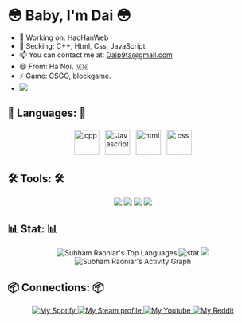 😳 Baby, I'm Dai 😳
==============================================
- 🔭 Working on: HaoHanWeb
- 🌱 Secking: C++, Html, Css, JavaScript
- 📫 You can contact me at: Daip9ta@gmail.com
- 😄 From: Ha Noi, 🇻🇳
- ⚡ Game: CSGO, blockgame.
- <img src="https://images-ext-2.discordapp.net/external/jVAsFBJ9N4xCOrKgMqliTXxDwzW0oYHm5HUtOjyQdR4/https/media.discordapp.net/attachments/909980841768284203/917335748536041492/99.gif?width=300&height=300">

## 🧰 Languages: 🧰
<p align="center">
<img src="https://upload.wikimedia.org/wikipedia/commons/1/18/ISO_C%2B%2B_Logo.svg" alt="cpp" height="50" style="vertical-align:top ; margin:4px">
<img src="https://img.icons8.com/color/48/000000/javascript.png" alt="Javascript" height="50" style="vertical-align:top; margin:4px">
<img src="https://img.icons8.com/color/48/000000/html-5.png" alt="html" height="50" style="vertical-align:top; margin:4px">
<img src="https://img.icons8.com/color/48/000000/css3.png" alt="css" height="50" style="vertical-align:top; margin:4px">
</p>

## 🛠️ Tools: 🛠️
<p align="center">
<img src="https://cdn.discordapp.com/attachments/909980841768284203/915070283294072852/rsz_1nvim-icon.png">
 <img src="https://cdn.discordapp.com/attachments/909980841768284203/915070900368470016/rsz_1200px-icon-vimsvg_1.png">
  <img src="https://cdn.discordapp.com/attachments/909980841768284203/915071414183292928/rsz_image_2021-11-30_094641.png">
 <img src="https://cdn.discordapp.com/attachments/909980841768284203/915073128957374484/rsz_image_2021-11-30_095318.png">

## 📊 Stat: 📊
 <p align="center">
 <img alt="Subham Raoniar's Top Languages" src="https://github-readme-stats.vercel.app/api/top-langs/?username=Daip9ta&langs_count=8&count_private=true&layout=compact&theme=react&hide_border=true&bg_color=0D1117" />
<img src="https://github-readme-stats.vercel.app/api?username=Daip9ta&&show_icons=true&title_color=ffffff&hide_border=true&icon_color=bb2acf&text_color=daf7dc&bg_color=060A0CD0" alt="stat">
<img src="https://github-readme-streak-stats.herokuapp.com/?user=Daip9ta&theme=black-ice&hide_border=true&stroke=0000&background=060A0CD0"/>
<img alt="Subham Raoniar's Activity Graph" src="https://activity-graph.herokuapp.com/graph?username=Daip9ta&bg_color=0D1117&color=5BCDEC&line=5BCDEC&point=FFFFFF&hide_border=true" />
  </p>
  
## 📦 Connections: 📦
<p align="center">
 <a href="https://open.spotify.com/user/pvx2cf1wwp36zqy5csl9t46ni">
        <img title="My Spotify" src="https://cdn.discordapp.com/attachments/909980841768284203/915076390792073276/rsz_1image_2021-11-30_100614.png"/>
  <a href="https://steamcommunity.com/profiles/76561199071270280">
        <img title="My Steam profile" src="https://cdn.discordapp.com/attachments/909980841768284203/915077590522413066/rsz_1image_2021-11-30_101111.png"/>
    </a>
  <a href="https://www.youtube.com/channel/UCoHc5rPFNaf628RHqbzHdjQ">
        <img title="My Youtube" src="https://cdn.discordapp.com/attachments/909980841768284203/915098944114155540/rsz_3image_2021-11-30_113600.png"/>
    </a>
<a href="https://www.reddit.com/user/daip9ta">
        <img title="My Reddit" src="https://cdn.discordapp.com/attachments/909980841768284203/915098446548058152/rsz_1image_2021-11-30_113358.png"/>
    </a>

